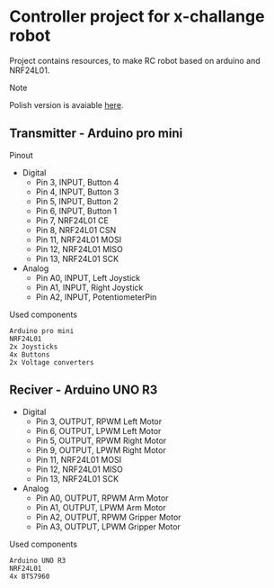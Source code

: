 # Controller project for x-challange robot

Project contains resources, to make RC robot based on arduino and NRF24L01.

> [!NOTE]
> Polish version is avaiable [here](otherLanguages/README_PL.md).

## Transmitter - Arduino pro mini

Pinout 
- Digital
  - Pin 3, INPUT, Button 4
  - Pin 4, INPUT, Button 3
  - Pin 5, INPUT, Button 2
  - Pin 6, INPUT, Button 1
  - Pin 7, NRF24L01 CE
  - Pin 8, NRF24L01 CSN
  - Pin 11, NRF24L01 MOSI
  - Pin 12, NRF24L01 MISO
  - Pin 13, NRF24L01 SCK
- Analog
  - Pin A0, INPUT, Left Joystick
  - Pin A1, INPUT, Right Joystick
  - Pin A2, INPUT, PotentiometerPin

Used components
```
Arduino pro mini
NRF24L01
2x Joysticks
4x Buttons
2x Voltage converters
```

## Reciver - Arduino UNO R3
- Digital
  - Pin 3, OUTPUT, RPWM Left Motor
  - Pin 6, OUTPUT, LPWM Left Motor
  - Pin 5, OUTPUT, RPWM Right Motor
  - Pin 9, OUTPUT, LPWM Right Motor
  - Pin 11, NRF24L01 MOSI
  - Pin 12, NRF24L01 MISO
  - Pin 13, NRF24L01 SCK
- Analog
  - Pin A0, OUTPUT, RPWM Arm Motor
  - Pin A1, OUTPUT, LPWM Arm Motor
  - Pin A2, OUTPUT, RPWM Gripper Motor
  - Pin A3, OUTPUT, LPWM Gripper Motor
 

Used components
```
Arduino UNO R3
NRF24L01
4x BTS7960
```
